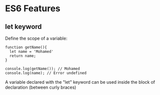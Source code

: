 # ES6 Features

## let keyword

Define the scope of a variable:

```
function getName(){
  let name = 'Mohamed'
  return name;
}

console.log(getName()); // Mohamed
console.log(name); // Error undefined
```
A variable declared with the "let" keyword can be used inside the block of declaration (between curly braces)

##
